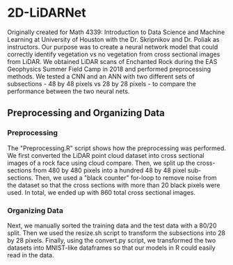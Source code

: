 # 2D-LiDARNet
Originally created for Math 4339: Introduction to Data Science and Machine Learning at University of Houston with the Dr. Skripnikov and Dr. Poliak as instructors. Our purpose was to create a neural network model that could correctly identify vegetation vs no vegetation from cross sectional images from LiDAR. We obtained LiDAR scans of Enchanted Rock during the EAS Geophysics Summer Field Camp in 2018 and performed preprocessing methods. We tested a CNN and an ANN with two different sets of subsections - 48 by 48 pixels vs 28 by 28 pixels - to compare the performance between the two neural nets.
## Preprocessing and Organizing Data
### Preprocessing
The "Preprocessing.R" script shows how the preprocessing was performed. We first converted the LiDAR point cloud dataset into cross sectional images of a rock face using cloud compare. Then, we split up the cross-sections from 480 by 480 pixels into a hundred 48 by 48 pixel sub-sections. Then, we used a "black counter" for-loop to remove noise from the dataset so that the cross sections with more than 20 black pixels were used. In total, we ended up with 860 total cross sectional images.
### Organizing Data
Next, we manually sorted the training data and the test data with a 80/20 split. Then we used the resize.sh script to transform the subsections into 28 by 28 pixels. Finally, using the convert.py script, we transformed the two datasets into MNIST-like dataframes so that our models in R could easily read in the data.

##
